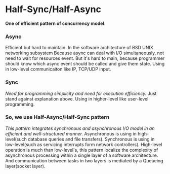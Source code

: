 # Half-Sync/Half-Async

**One of efficient pattern of concurrency model.**

### Async

Efficient but hard to maintain. In the software architecture of BSD UNIX networking subsystem Because async can deal with I/O simultaneously, not need to wait for resources event. But it's hard to main, because programmer should know which async event should be called and give them state. Using in low-level communicaiton like IP, TCP/UDP input.

### Sync

*Need for programming simplicity and need for execution efficiency.* Just stand against explanation above. Using in higher-level like user-level programming.

### So, we use Half-Async/Half-Sync pattern

*This pattern integrates synchronous and asynchronous I/O model in an efficient and well-structured manner.* Asynchronous is using in high-level(such database queries and file transfers). Synchronous is using in low-level(such as servicing interrupts form network controllers). High-level operation is much than low-level's, this pattern localize the complexity of asynchronous processing within a single layer of a software architecture. And communication between tasks in two layers is mediated by a Queueing layer(socket layer).

